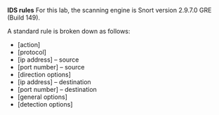 **IDS rules**
For this lab, the scanning engine is Snort version 2.9.7.0 GRE (Build 149).

A standard rule is broken down as follows:
- [action]
- [protocol]
- [ip address] – source
- [port number] – source
- [direction options]
- [ip address] – destination
- [port number] – destination
- [general options]
- [detection options]
